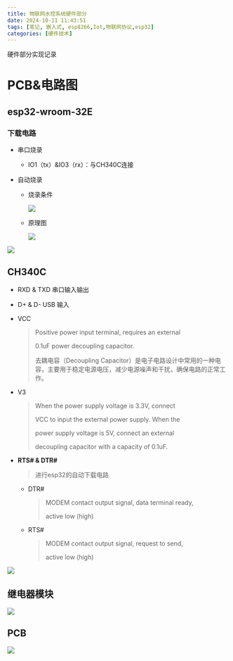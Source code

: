 ```yaml
---
title: 物联网水控系统硬件部分
date: 2024-10-11 11:43:51
tags: [笔记, 嵌入式, esp8266,Iot,物联网协议,esp32]
categories: [硬件技术]
---
```


硬件部分实现记录

# PCB&电路图

## esp32-wroom-32E

### 下载电路

* 串口烧录
    * IO1（tx）&IO3（rx）：与CH340C连接

* 自动烧录

    * 烧录条件

        ![](../images/iotWaterPump/hardware/2.png)

    * 原理图

        ![](../images/iotWaterPump/hardware/3.png)

![](../images/iotWaterPump/hardware/4.png)

## CH340C

* RXD & TXD 串口输入输出

* D+ & D- USB  输入

* VCC

    > Positive power input terminal, requires an external 
    >
    > 0.1uF power decoupling capacitor. 
    >
    > 去耦电容（Decoupling Capacitor）是电子电路设计中常用的一种电容，主要用于稳定电源电压，减少电源噪声和干扰，确保电路的正常工作。

* V3 

    > When the power supply voltage is 3.3V, connect 
    >
    > VCC to input the external power supply. When the 
    >
    > power supply voltage is 5V, connect an external 
    >
    > decoupling capacitor with a capacity of 0.1uF. 
    >
    >  

*  **RTS# & DTR#**

    > 进行esp32的自动下载电路

    * DTR#

        > MODEM contact output signal, data terminal ready, 
        >
        > active low (high) 

    *  RTS# 

        > MODEM contact output signal, request to send, 
        >
        > active low (high) 

![](../images/iotWaterPump/hardware/1.png)

## 继电器模块

![](../images/iotWaterPump/hardware/5.png)

## PCB

![](../images/iotwaterpump/hardware/pcb.png)

 
